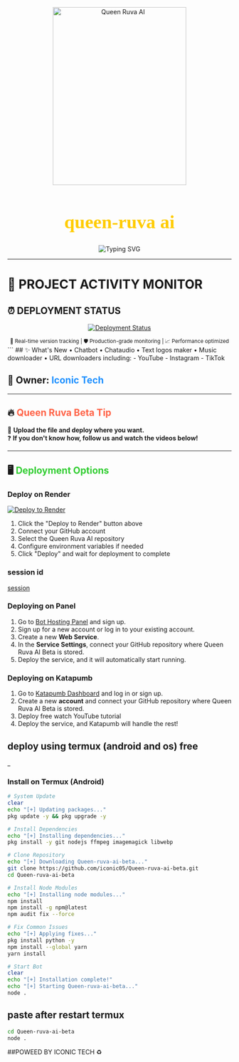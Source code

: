 <p align="center">
  <img src="https://files.catbox.moe/5i2kcn.png" alt="Queen Ruva AI" width="300" height="400" />
</p>

<h1 align="center" style="font-family: 'EB Garamond', serif; font-size: 3em; color: #ffcc00;">queen-ruva ai</h1>

<p align="center">
  <img src="https://readme-typing-svg.demolab.com?font=EB+Garamond&weight=900&size=30&duration=4000&pause=1000&width=435&lines=My+Name+is+Iconic+Tech;Created+Queen+Ruva+AI;Fork+Me+and+Enjoy!" alt="Typing SVG" />
</p>

---

# 🚀 PROJECT ACTIVITY MONITOR

## ⏰ DEPLOYMENT STATUS  
<p align="center">
  <a href="https://github.com/iconic05/Queen-ruva-ai-beta/commits/main">
    <img src="https://img.shields.io/github/last-commit/iconic05/Queen-ruva-ai-beta?style=for-the-badge&logo=vercel&logoColor=white&color=5865F2&label=LAST%20DEPLOYMENT&labelColor=121217&cacheSeconds=3600" alt="Deployment Status">
  </a>
</p>

<div align="center">
  <sup>🔄 Real-time version tracking | 🛡️ Production-grade monitoring | 📈 Performance optimized</sup>
</div>
```
## ✨ What's New
• Chatbot  
• Chataudio  
• Text logos maker  
• Music downloader  
• URL downloaders including:  
  - YouTube  
  - Instagram  
  - TikTok  

## 👤 **Owner:** <span style="color: #1E90FF;">Iconic Tech</span>  

---

## 🔥 **<span style="color: #FF6347;">Queen Ruva Beta Tip</span>**  
🚀 **Upload the file and deploy where you want.**  
❓ **If you don't know how, follow us and watch the videos below!**  

---

## 🖥 **<span style="color: #32CD32;">Deployment Options</span>**  

### Deploy on Render
[![Deploy to Render](https://render.com/images/deploy-to-render-button.svg)](https://render.com/deploy)
1. Click the "Deploy to Render" button above
2. Connect your GitHub account
3. Select the Queen Ruva AI repository
4. Configure environment variables if needed
5. Click "Deploy" and wait for deployment to complete

### session id 
[session](https://queen-ruva-ai-3d-session-id.onrender.com/)

### Deploying on Panel  
1. Go to [Bot Hosting Panel](https://bot-hosting.net/?aff=1274828280750407803) and sign up.
2. Sign up for a new account or log in to your existing account.
3. Create a new **Web Service**.
4. In the **Service Settings**, connect your GitHub repository where Queen Ruva AI Beta is stored.
6. Deploy the service, and it will automatically start running.

### Deploying on Katapumb  
1. Go to [Katapumb Dashboard](https://dashboard.katabump.com/auth/login#0d9140) and log in or sign up.
2. Create a new **account** and connect your GitHub repository where Queen Ruva AI Beta is stored.
3. Deploy free watch YouTube tutorial 
4. Deploy the service, and Katapumb will handle the rest!

## deploy using termux (android and os) free 
_
### Install on Termux (Android)
```bash
# System Update
clear
echo "[+] Updating packages..."
pkg update -y && pkg upgrade -y

# Install Dependencies
echo "[+] Installing dependencies..."
pkg install -y git nodejs ffmpeg imagemagick libwebp

# Clone Repository
echo "[+] Downloading Queen-ruva-ai-beta..."
git clone https://github.com/iconic05/Queen-ruva-ai-beta.git
cd Queen-ruva-ai-beta

# Install Node Modules
echo "[+] Installing node modules..."
npm install
npm install -g npm@latest
npm audit fix --force

# Fix Common Issues
echo "[+] Applying fixes..."
pkg install python -y
npm install --global yarn
yarn install

# Start Bot
clear
echo "[+] Installation complete!"
echo "[+] Starting Queen-ruva-ai-beta..."
node .
```
## paste after restart termux 
```bash
cd Queen-ruva-ai-beta
node .
```
##POWEED BY ICONIC TECH ♻️ 
